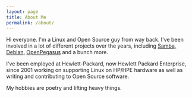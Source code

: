 ```yaml
---
layout: page
title: About Me
permalink: /about/
---
```


Hi everyone.  I'm a Linux and Open Source guy from way back.  I've been
involved in a lot of different projects over the years, including <a
href="http://samba.org/">Samba</tt>, <a
href="http://debian.org/">Debian</a>, <a
href="http://openpegasus.org/">OpenPegasus</a> and a bunch more.

I've been employed at Hewlett-Packard, now Hewlett Packard Enterprise,
since 2001 working on supporting Linux on HP/HPE hardware as well as writing 
and contributing to Open Source software.

My hobbies are poetry and lifting heavy things.
